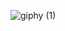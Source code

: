 ![giphy (1)](https://user-images.githubusercontent.com/117610367/217026922-a060d58f-2104-40eb-bc22-969dab2dae4e.gif)

